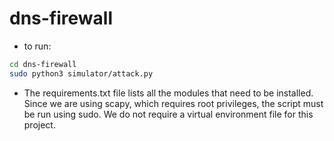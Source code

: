 # dns-firewall

- to run:
```bash
cd dns-firewall
sudo python3 simulator/attack.py
```

- The requirements.txt file lists all the modules that need to be installed. Since we are using scapy, which requires root privileges, the script must be run using sudo.
We do not require a virtual environment file for this project.

